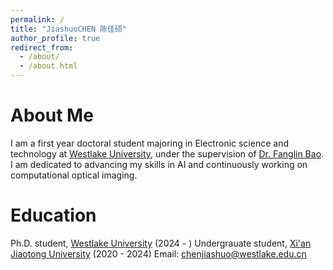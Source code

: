 ```yaml
---
permalink: /
title: "JiashuoCHEN 陈佳硕"
author_profile: true
redirect_from: 
  - /about/
  - /about.html
---
```



# About Me
I am a first year doctoral student majoring in Electronic science and technology at [Westlake University](https://www.westlake.edu.cn/), under the supervision of [Dr. Fanglin Bao](https://www.westlake.edu.cn/faculty/fanglin-bao.shtml). I am dedicated to advancing my skills in AI and continuously working on computational optical imaging. 
# Education
Ph.D. student, [Westlake University](https://www.westlake.edu.cn/) (2024 - )
Undergrauate student, [Xi'an Jiaotong University](https://www.xjtu.edu.cn/) (2020 - 2024)
Email: chenjiashuo@westlake.edu.cn
<script type="text/javascript" src="//rf.revolvermaps.com/0/0/6.js?i=54e0ojatafc&amp;m=7&amp;c=e63100&amp;cr1=ffffff&amp;f=arial&amp;l=0&amp;bv=90&amp;lx=-420&amp;ly=420&amp;hi=20&amp;he=7&amp;hc=a8ddff&amp;rs=80" async="async"></script>
